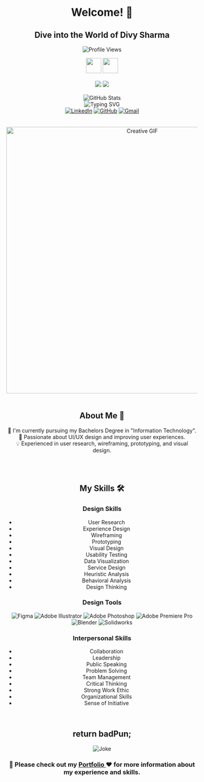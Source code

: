 <h1 align="center">Welcome! 🎉</h1>
<h2 align="center">Dive into the World of Divy Sharma</h2>

<p align="center">
  <img src="https://komarev.com/ghpvc/?username=divysharma7&label=Profile%20views&color=0e75b6&style=flat" alt="Profile Views" />
</p>

<div align="center">
  <img height="40px" src="https://img.shields.io/badge/-Divy-109c5b?&style=for-the-badge&logoWidth=50"/>
  <img height="40px" src="https://img.shields.io/badge/-Sharma-024023?&style=for-the-badge&logoWidth=50"/>
</div>

<br>

<div align="center">
  <img src="https://img.shields.io/badge/-UI%2FUX%20Designer-109c5b?&style=for-the-badge&logoWidth=50"/>
  <img src="https://img.shields.io/badge/-Research%20Intern-024023?&style=for-the-badge&logoWidth=50"/>
</div>

<br>

<div align="center">
  <img src="https://github-readme-stats.vercel.app/api?username=divysharma7&show_icons=true&theme=dracula" alt="GitHub Stats" />
</div>

<div align="center">
  <img src="https://readme-typing-svg.herokuapp.com?color=109c5b&size=32&center=true&vCenter=true&width=600&height=50&lines=Hi+there+I'm+Divy+%F0%9F%91%8B;UI/UX+Designer;Research+Intern;Problem+Solver" alt="Typing SVG" />
</div> 

<div align="center">
  <a href="https://www.linkedin.com/in/divy-sharma-243748216/"><img src="https://img.shields.io/badge/LinkedIn-0077B5?style=for-the-badge&logo=linkedin&logoColor=white" alt="LinkedIn" /></a>
  <a href="https://github.com/divysharma7"><img src="https://img.shields.io/badge/GitHub-181717?style=for-the-badge&logo=github&logoColor=white" alt="GitHub" /></a>
  <a href="mailto:divysharma029@gmail.com"><img src="https://img.shields.io/badge/Gmail-D14836?style=for-the-badge&logo=gmail&logoColor=white" alt="Gmail" /></a>
</div>

<br>
<br>

<div align="center">
  <img src="https://i.pinimg.com/originals/eb/50/87/eb50875a68b04b0480fa929af2c7547c.gif" width="700px" alt="Creative GIF" />
</div>

<br>

<h2 align="center">About Me 🚀</h2>
<p align="center">
  👦 I'm currently pursuing my Bachelors Degree in "Information Technology".<br>
  🎨 Passionate about UI/UX design and improving user experiences.<br>
  💡 Experienced in user research, wireframing, prototyping, and visual design.<br>
</p>

<br>
<br>

<h2 align="center">My Skills 🛠️</h2>
<div align="center">
        
### Design Skills
- User Research
- Experience Design
- Wireframing
- Prototyping
- Visual Design
- Usability Testing
- Data Visualization
- Service Design
- Heuristic Analysis
- Behavioral Analysis
- Design Thinking

### Design Tools
![Figma](https://img.shields.io/badge/figma-%23F24E1E.svg?style=for-the-badge&logo=figma&logoColor=white)
![Adobe Illustrator](https://img.shields.io/badge/adobe%20illustrator-%23FF9A00.svg?style=for-the-badge&logo=adobe%20illustrator&logoColor=white)
![Adobe Photoshop](https://img.shields.io/badge/adobe%20photoshop-%2331A8FF.svg?style=for-the-badge&logo=adobe%20photoshop&logoColor=white)
![Adobe Premiere Pro](https://img.shields.io/badge/Adobe%20Premiere%20Pro-9999FF.svg?style=for-the-badge&logo=Adobe%20Premiere%20Pro&logoColor=white)
![Blender](https://img.shields.io/badge/blender-%23F5792A.svg?style=for-the-badge&logo=blender&logoColor=white)
![Solidworks](https://img.shields.io/badge/solidworks-%23F24E1E.svg?style=for-the-badge&logo=solidworks&logoColor=white)

### Interpersonal Skills
- Collaboration
- Leadership
- Public Speaking
- Problem Solving
- Team Management
- Critical Thinking
- Strong Work Ethic
- Organizational Skills
- Sense of Initiative

</div>

<br>

<!-- Jokes of the Day -->
<h2 align="center">return badPun;</h2>
<p align="center">
  <img src="https://readme-jokes.vercel.app/api" alt="Joke" />
</p>

<div align="center">
  <h3> 📄  Please check out my <a href="https://divysharma-com.vercel.app/"> Portfolio </a> ❤️ for more information about my experience and skills.</h3>
</div>

